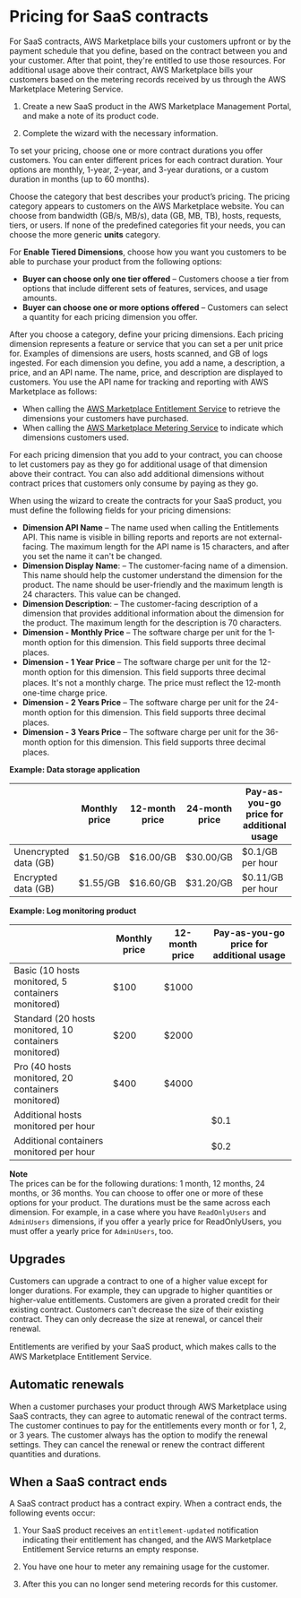 # Pricing for SaaS contracts<a name="saas-contracts"></a>

 For SaaS contracts, AWS Marketplace bills your customers upfront or by the payment schedule that you define, based on the contract between you and your customer\. After that point, they're entitled to use those resources\. For additional usage above their contract, AWS Marketplace bills your customers based on the metering records received by us through the AWS Marketplace Metering Service\. 

1. Create a new SaaS product in the AWS Marketplace Management Portal, and make a note of its product code\.

1. Complete the wizard with the necessary information\.

To set your pricing, choose one or more contract durations you offer customers\. You can enter different prices for each contract duration\. Your options are monthly, 1\-year, 2\-year, and 3\-year durations, or a custom duration in months \(up to 60 months\)\. 

 Choose the category that best describes your product’s pricing\. The pricing category appears to customers on the AWS Marketplace website\. You can choose from bandwidth \(GB/s, MB/s\), data \(GB, MB, TB\), hosts, requests, tiers, or users\. If none of the predefined categories fit your needs, you can choose the more generic **units** category\. 

For **Enable Tiered Dimensions**, choose how you want you customers to be able to purchase your product from the following options: 
+  **Buyer can choose only one tier offered** – Customers choose a tier from options that include different sets of features, services, and usage amounts\. 
+  **Buyer can choose one or more options offered** – Customers can select a quantity for each pricing dimension you offer\.

After you choose a category, define your pricing dimensions\. Each pricing dimension represents a feature or service that you can set a per unit price for\. Examples of dimensions are users, hosts scanned, and GB of logs ingested\. For each dimension you define, you add a name, a description, a price, and an API name\. The name, price, and description are displayed to customers\. You use the API name for tracking and reporting with AWS Marketplace as follows:
+ When calling the [AWS Marketplace Entitlement Service](https://docs.aws.amazon.com/marketplaceentitlement/latest/APIReference/Welcome.html) to retrieve the dimensions your customers have purchased\.
+ When calling the [AWS Marketplace Metering Service](https://docs.aws.amazon.com/marketplacemetering/latest/APIReference/Welcome.html) to indicate which dimensions customers used\.

 For each pricing dimension that you add to your contract, you can choose to let customers pay as they go for additional usage of that dimension above their contract\. You can also add additional dimensions without contract prices that customers only consume by paying as they go\.

When using the wizard to create the contracts for your SaaS product, you must define the following fields for your pricing dimensions:
+  **Dimension API Name** – The name used when calling the Entitlements API\. This name is visible in billing reports and reports are not external\-facing\. The maximum length for the API name is 15 characters, and after you set the name it can't be changed\. 
+  **Dimension Display Name**: – The customer\-facing name of a dimension\. This name should help the customer understand the dimension for the product\. The name should be user\-friendly and the maximum length is 24 characters\. This value can be changed\.
+  **Dimension Description**: – The customer\-facing description of a dimension that provides additional information about the dimension for the product\. The maximum length for the description is 70 characters\.
+  **Dimension \- Monthly Price** – The software charge per unit for the 1\-month option for this dimension\. This ﬁeld supports three decimal places\.
+  **Dimension \- 1 Year Price** – The software charge per unit for the 12\-month option for this dimension\. This ﬁeld supports three decimal places\. It's not a monthly charge\. The price must reﬂect the 12\-month one\-time charge price\. 
+  **Dimension \- 2 Years Price** – The software charge per unit for the 24\-month option for this dimension\. This ﬁeld supports three decimal places\.
+  **Dimension \- 3 Years Price** – The software charge per unit for the 36\-month option for this dimension\. This ﬁeld supports three decimal places\.


**Example: Data storage application**  

|   | Monthly price  | 12\-month price  | 24\-month price  | Pay\-as\-you\-go price for additional usage  | 
| --- | --- | --- | --- | --- | 
|  Unencrypted data \(GB\)  |  $1\.50/GB  |  $16\.00/GB  |  $30\.00/GB  |  $0\.1/GB per hour  | 
|  Encrypted data \(GB\)  |  $1\.55/GB  |  $16\.60/GB  |  $31\.20/GB  |  $0\.11/GB per hour  | 


**Example: Log monitoring product**  

|   | Monthly price  | 12\-month price  | Pay\-as\-you\-go price for additional usage  | 
| --- | --- | --- | --- | 
|  Basic \(10 hosts monitored, 5 containers monitored\)  |  $100  |  $1000  |   | 
|  Standard \(20 hosts monitored, 10 containers monitored\)  |  $200  |  $2000  |   | 
|  Pro \(40 hosts monitored, 20 containers monitored\)  |  $400  |  $4000  |   | 
|  Additional hosts monitored per hour  |   |   |  $0\.1  | 
|  Additional containers monitored per hour  |   |   |  $0\.2  | 

**Note**  
The prices can be for the following durations: 1 month, 12 months, 24 months, or 36 months\. You can choose to offer one or more of these options for your product\. The durations must be the same across each dimension\. For example, in a case where you have `ReadOnlyUsers` and `AdminUsers` dimensions, if you offer a yearly price for ReadOnlyUsers, you must offer a yearly price for `AdminUsers`, too\.

## Upgrades<a name="upgrades"></a>

 Customers can upgrade a contract to one of a higher value except for longer durations\. For example, they can upgrade to higher quantities or higher\-value entitlements\. Customers are given a prorated credit for their existing contract\. Customers can't decrease the size of their existing contract\. They can only decrease the size at renewal, or cancel their renewal\.

 Entitlements are veriﬁed by your SaaS product, which makes calls to the AWS Marketplace Entitlement Service\. 

## Automatic renewals<a name="automatic-renewals"></a>

 When a customer purchases your product through AWS Marketplace using SaaS contracts, they can agree to automatic renewal of the contract terms\. The customer continues to pay for the entitlements every month or for 1, 2, or 3 years\. The customer always has the option to modify the renewal settings\. They can cancel the renewal or renew the contract different quantities and durations\. 

## When a SaaS contract ends<a name="saas-contract-ends"></a>

A SaaS contract product has a contract expiry\. When a contract ends, the following events occur: 

1.  Your SaaS product receives an `entitlement-updated` notification indicating their entitlement has changed, and the AWS Marketplace Entitlement Service returns an empty response\. 

1.  You have one hour to meter any remaining usage for the customer\. 

1.  After this you can no longer send metering records for this customer\. 